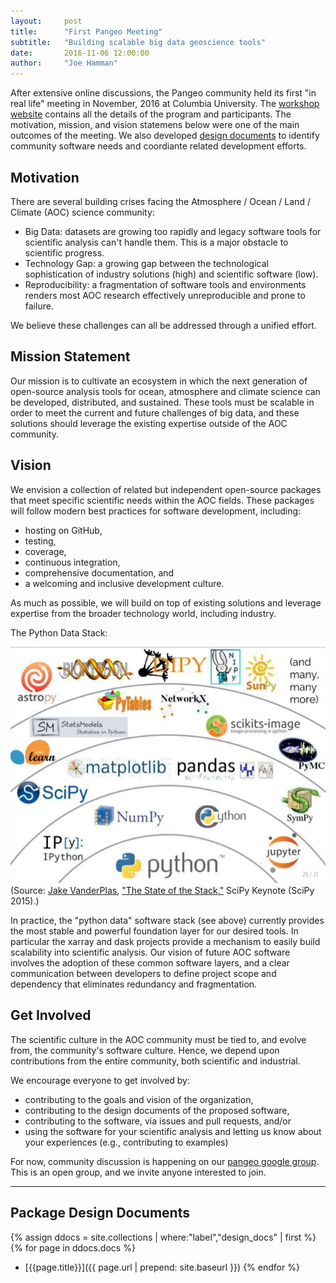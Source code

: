 ```yaml
---
layout:     post
title:      "First Pangeo Meeting"
subtitle:   "Building scalable big data geoscience tools"
date:       2016-11-06 12:00:00
author:     "Joe Hamman"
---
```


After extensive online discussions, the Pangeo community held its first
"in real life" meeting in November, 2016 at Columbia University.
The [workshop website](https://rabernat.github.io/aospy-workshop/posts/workshop-program/)
contains all the details of the program and participants.
The motivation, mission, and vision statemens below were one of the main outcomes of the meeting.
We also developed [design documents](/design_docs) to identify community software needs and coordiante related development efforts.

## Motivation

There are several building crises facing the Atmosphere / Ocean / Land / Climate (AOC) science community:

- Big Data: datasets are growing too rapidly and legacy software tools for scientific analysis can't handle them. This is a major obstacle to scientific progress.
- Technology Gap:  a growing gap between the technological sophistication of industry solutions (high) and scientific software (low).
- Reproducibility: a fragmentation of software tools and environments renders most AOC research effectively unreproducible and prone to failure.

We believe these challenges can all be addressed through a unified effort.

## Mission Statement

Our mission is to cultivate an ecosystem in which the next generation of open-source analysis tools for ocean, atmosphere and climate science can be developed, distributed, and sustained. These tools must be scalable in order to meet the current and future challenges of big data, and these solutions should leverage the existing expertise outside of the AOC community.

## Vision

We envision a collection of related but independent open-source packages that meet specific scientific needs within the AOC fields. These packages will follow modern best practices for software development, including:

- hosting on GitHub,
- testing,
- coverage,
- continuous integration,
- comprehensive documentation, and
- a welcoming and inclusive development culture.

As much as possible, we will build on top of existing solutions and leverage expertise from the broader technology world, including industry.

The Python Data Stack:

![The State of the Stack](../img/scientific-python-28-638.jpg "The State of the Stack")
(Source:  [Jake VanderPlas](https://staff.washington.edu/jakevdp/),
  ["The State of the Stack,"](https://speakerdeck.com/jakevdp/the-state-of-the-stack-scipy-2015-keynote) SciPy Keynote (SciPy 2015).)


In practice, the "python data" software stack (see above) currently provides the most stable and powerful foundation layer for our desired tools. In particular the xarray and dask projects provide a mechanism to easily build scalability into scientific analysis.  Our vision of future AOC software involves the adoption of these common software layers, and a clear communication between developers to define project scope and dependency that eliminates redundancy and fragmentation.


## Get Involved
The scientific culture in the AOC community must be tied to, and evolve from, the community's software culture.  Hence, we depend upon contributions from the entire community, both scientific and industrial.  

We encourage everyone to get involved by:

- contributing to the goals and vision of the organization,
- contributing to the design documents of the proposed software,
- contributing to the software, via issues and pull requests, and/or
- using the software for your scientific analysis and letting us know about your experiences (e.g., contributing to examples)

For now, community discussion is happening on our
[pangeo google group](https://groups.google.com/forum/#!forum/pangeo).
This is an open group, and we invite anyone interested to join.

************

## Package Design Documents

{% assign ddocs = site.collections | where:"label","design_docs" | first %}
{% for page in ddocs.docs %}
- [{{page.title}}]({{ page.url | prepend: site.baseurl }})
{% endfor %}

